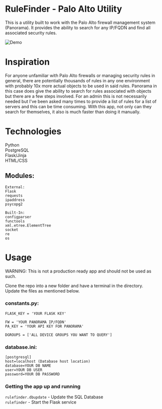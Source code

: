 # RuleFinder - Palo Alto Utility
This is a utility built to work with the Palo Alto firewall management system (Panorama).
It provides the ability to search for any IP/FQDN and find all associated security rules.  

![Demo](https://user-images.githubusercontent.com/88141669/203670698-aa2621a7-1be6-4479-9688-bb131aa7e06e.gif)  

# Inspiration
For anyone unfamiliar with Palo Alto firewalls or managing security rules in general,
there are potentially thousands of rules in any one environment with probably 10x 
more actual objects to be used in said rules. Panorama in this case does give the
ability to search for rules associated with objects but there are a few steps involved. 
For an admin this is not necessarily needed but I've been asked many times to provide
a list of rules for a list of servers and this can be time consuming. With this app,
not only can they search for themselves, it also is much faster than doing it manually. 

# Technologies  
Python  
PostgreSQL  
Flask/Jinja  
HTML/CSS  

## Modules:  
```
External:  
Flask  
requests  
ipaddress  
psycopg2  

Built-In:  
configparser  
functools  
xml.etree.ElementTree  
socket  
re  
os  
```

# Usage  
WARNING: This is not a production ready app and should not be used as such.

Clone the repo into a new folder and have a terminal in the directory.
Update the files as mentioned below.

### constants.py:
```
FLASK_KEY = 'YOUR FLASK KEY'

FW = 'YOUR PANORAMA IP/FQDN'
PA_KEY = 'YOUR API KEY FOR PANORAMA'

DGROUPS = ['ALL DEVICE GROUPS YOU WANT TO QUERY']
```
### database.ini:
```
[postgresql]
host=localhost (Database host location)
database=YOUR DB NAME
user=YOUR DB USER
password=YOUR DB PASSWORD
```

### Getting the app up and running  
`rulefinder.dbupdate` - Update the SQL Database   
`rulefinder` - Start the Flask service
